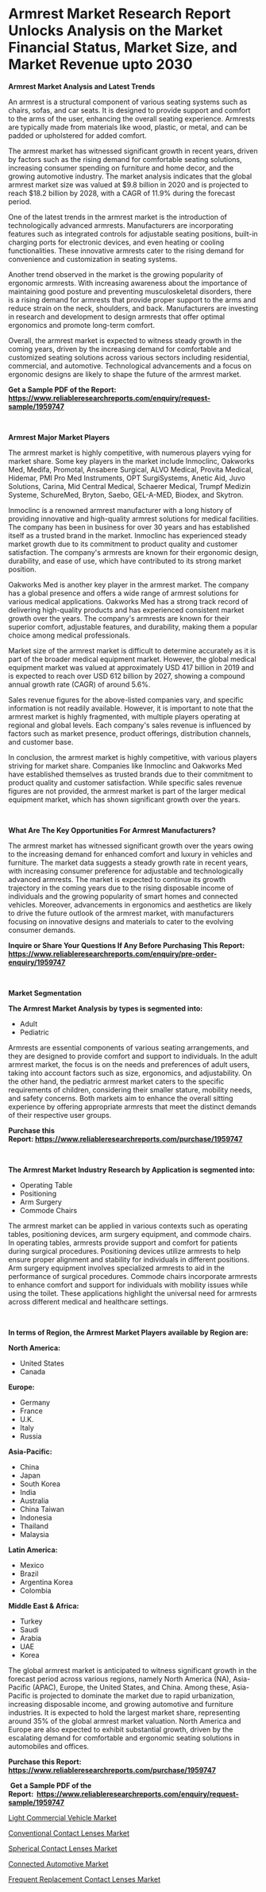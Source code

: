 <p><h1>Armrest Market Research Report Unlocks Analysis on the Market Financial Status, Market Size, and Market Revenue upto 2030</h1></p><p><strong>Armrest Market Analysis and Latest Trends</strong></p>
<p><p>An armrest is a structural component of various seating systems such as chairs, sofas, and car seats. It is designed to provide support and comfort to the arms of the user, enhancing the overall seating experience. Armrests are typically made from materials like wood, plastic, or metal, and can be padded or upholstered for added comfort.</p><p>The armrest market has witnessed significant growth in recent years, driven by factors such as the rising demand for comfortable seating solutions, increasing consumer spending on furniture and home decor, and the growing automotive industry. The market analysis indicates that the global armrest market size was valued at $9.8 billion in 2020 and is projected to reach $18.2 billion by 2028, with a CAGR of 11.9% during the forecast period.</p><p>One of the latest trends in the armrest market is the introduction of technologically advanced armrests. Manufacturers are incorporating features such as integrated controls for adjustable seating positions, built-in charging ports for electronic devices, and even heating or cooling functionalities. These innovative armrests cater to the rising demand for convenience and customization in seating systems.</p><p>Another trend observed in the market is the growing popularity of ergonomic armrests. With increasing awareness about the importance of maintaining good posture and preventing musculoskeletal disorders, there is a rising demand for armrests that provide proper support to the arms and reduce strain on the neck, shoulders, and back. Manufacturers are investing in research and development to design armrests that offer optimal ergonomics and promote long-term comfort.</p><p>Overall, the armrest market is expected to witness steady growth in the coming years, driven by the increasing demand for comfortable and customized seating solutions across various sectors including residential, commercial, and automotive. Technological advancements and a focus on ergonomic designs are likely to shape the future of the armrest market.</p></p>
<p><strong>Get a Sample PDF of the Report:&nbsp; <a href="https://www.reliableresearchreports.com/enquiry/request-sample/1959747">https://www.reliableresearchreports.com/enquiry/request-sample/1959747</a></strong></p>
<p>&nbsp;</p>
<p><strong>Armrest Major Market Players</strong></p>
<p><p>The armrest market is highly competitive, with numerous players vying for market share. Some key players in the market include Inmoclinc, Oakworks Med, Medifa, Promotal, Ansabere Surgical, ALVO Medical, Provita Medical, Hidemar, PMI Pro Med Instruments, OPT SurgiSystems, Anetic Aid, Juvo Solutions, Carina, Mid Central Medical, Schaerer Medical, Trumpf Medizin Systeme, SchureMed, Bryton, Saebo, GEL-A-MED, Biodex, and Skytron.</p><p>Inmoclinc is a renowned armrest manufacturer with a long history of providing innovative and high-quality armrest solutions for medical facilities. The company has been in business for over 30 years and has established itself as a trusted brand in the market. Inmoclinc has experienced steady market growth due to its commitment to product quality and customer satisfaction. The company's armrests are known for their ergonomic design, durability, and ease of use, which have contributed to its strong market position.</p><p>Oakworks Med is another key player in the armrest market. The company has a global presence and offers a wide range of armrest solutions for various medical applications. Oakworks Med has a strong track record of delivering high-quality products and has experienced consistent market growth over the years. The company's armrests are known for their superior comfort, adjustable features, and durability, making them a popular choice among medical professionals.</p><p>Market size of the armrest market is difficult to determine accurately as it is part of the broader medical equipment market. However, the global medical equipment market was valued at approximately USD 417 billion in 2019 and is expected to reach over USD 612 billion by 2027, showing a compound annual growth rate (CAGR) of around 5.6%.</p><p>Sales revenue figures for the above-listed companies vary, and specific information is not readily available. However, it is important to note that the armrest market is highly fragmented, with multiple players operating at regional and global levels. Each company's sales revenue is influenced by factors such as market presence, product offerings, distribution channels, and customer base.</p><p>In conclusion, the armrest market is highly competitive, with various players striving for market share. Companies like Inmoclinc and Oakworks Med have established themselves as trusted brands due to their commitment to product quality and customer satisfaction. While specific sales revenue figures are not provided, the armrest market is part of the larger medical equipment market, which has shown significant growth over the years.</p></p>
<p>&nbsp;</p>
<p><strong>What Are The Key Opportunities For Armrest Manufacturers?</strong></p>
<p><p>The armrest market has witnessed significant growth over the years owing to the increasing demand for enhanced comfort and luxury in vehicles and furniture. The market data suggests a steady growth rate in recent years, with increasing consumer preference for adjustable and technologically advanced armrests. The market is expected to continue its growth trajectory in the coming years due to the rising disposable income of individuals and the growing popularity of smart homes and connected vehicles. Moreover, advancements in ergonomics and aesthetics are likely to drive the future outlook of the armrest market, with manufacturers focusing on innovative designs and materials to cater to the evolving consumer demands.</p></p>
<p><strong>Inquire or Share Your Questions If Any Before Purchasing This Report: <a href="https://www.reliableresearchreports.com/enquiry/pre-order-enquiry/1959747">https://www.reliableresearchreports.com/enquiry/pre-order-enquiry/1959747</a></strong></p>
<p>&nbsp;</p>
<p><strong>Market Segmentation</strong></p>
<p><strong>The Armrest Market Analysis by types is segmented into:</strong></p>
<p><ul><li>Adult</li><li>Pediatric</li></ul></p>
<p><p>Armrests are essential components of various seating arrangements, and they are designed to provide comfort and support to individuals. In the adult armrest market, the focus is on the needs and preferences of adult users, taking into account factors such as size, ergonomics, and adjustability. On the other hand, the pediatric armrest market caters to the specific requirements of children, considering their smaller stature, mobility needs, and safety concerns. Both markets aim to enhance the overall sitting experience by offering appropriate armrests that meet the distinct demands of their respective user groups.</p></p>
<p><strong>Purchase this Report:&nbsp;<a href="https://www.reliableresearchreports.com/purchase/1959747">https://www.reliableresearchreports.com/purchase/1959747</a></strong></p>
<p>&nbsp;</p>
<p><strong>The Armrest Market Industry Research by Application is segmented into:</strong></p>
<p><ul><li>Operating Table</li><li>Positioning</li><li>Arm Surgery</li><li>Commode Chairs</li></ul></p>
<p><p>The armrest market can be applied in various contexts such as operating tables, positioning devices, arm surgery equipment, and commode chairs. In operating tables, armrests provide support and comfort for patients during surgical procedures. Positioning devices utilize armrests to help ensure proper alignment and stability for individuals in different positions. Arm surgery equipment involves specialized armrests to aid in the performance of surgical procedures. Commode chairs incorporate armrests to enhance comfort and support for individuals with mobility issues while using the toilet. These applications highlight the universal need for armrests across different medical and healthcare settings.</p></p>
<p>&nbsp;</p>
<p><strong>In terms of Region, the Armrest Market Players available by Region are:</strong></p>
<p>
    <p> <strong> North America: </strong>
        <ul>
            <li>United States</li>
            <li>Canada</li>
        </ul>
        </p> 
    <p> <strong> Europe: </strong>
        <ul>
            <li>Germany</li>
            <li>France</li>
            <li>U.K.</li>
            <li>Italy</li>
            <li>Russia</li>
        </ul>
        </p> 
    <p> <strong> Asia-Pacific: </strong>
        <ul>
            <li>China</li>
            <li>Japan</li>
            <li>South Korea</li>
            <li>India</li>
            <li>Australia</li>
            <li>China Taiwan</li>
            <li>Indonesia</li>
            <li>Thailand</li>
            <li>Malaysia</li>
        </ul>
        </p> 
    <p> <strong> Latin America: </strong>
        <ul>
            <li>Mexico</li>
            <li>Brazil</li>
            <li>Argentina Korea</li>
            <li>Colombia</li>
        </ul>
        </p> 
    <p> <strong> Middle East & Africa: </strong>
        <ul>
            <li>Turkey</li>
            <li>Saudi</li>
            <li>Arabia</li>
            <li>UAE</li>
            <li>Korea</li>
        </ul>
    </p>
    </p>
<p><p>The global armrest market is anticipated to witness significant growth in the forecast period across various regions, namely North America (NA), Asia-Pacific (APAC), Europe, the United States, and China. Among these, Asia-Pacific is projected to dominate the market due to rapid urbanization, increasing disposable income, and growing automotive and furniture industries. It is expected to hold the largest market share, representing around 35% of the global armrest market valuation. North America and Europe are also expected to exhibit substantial growth, driven by the escalating demand for comfortable and ergonomic seating solutions in automobiles and offices.</p></p>
<p><strong>Purchase this Report: <a href="https://www.reliableresearchreports.com/purchase/1959747">https://www.reliableresearchreports.com/purchase/1959747</a></strong></p>
<p>&nbsp;<strong>Get a Sample PDF of the Report:&nbsp;&nbsp;<a href="https://www.reliableresearchreports.com/enquiry/request-sample/1959747">https://www.reliableresearchreports.com/enquiry/request-sample/1959747</a></strong></p>
<p><strong></strong></p>
<p><p><a href="https://github.com/kuntayevaz/Market-Research-Report-List-1/blob/main/light-commercial-vehicle-market.md">Light Commercial Vehicle Market</a></p><p><a href="https://medium.com/@morgancrist1926/conventional-contact-lenses-market-trends-and-market-analysis-forecasted-for-period-2023-2030-d5427cdd4d21">Conventional Contact Lenses Market</a></p><p><a href="https://medium.com/@piercehoppe2023/spherical-contact-lenses-market-trends-forecast-and-competitive-analysis-to-2030-dff048784c22">Spherical Contact Lenses Market</a></p><p><a href="https://github.com/kipkeeva/Market-Research-Report-List-1/blob/main/connected-automotive-market.md">Connected Automotive Market</a></p><p><a href="https://medium.com/@kaelapaucek/frequent-replacement-contact-lenses-market-insights-into-market-cagr-market-trends-and-growth-ab59979102b9">Frequent Replacement Contact Lenses Market</a></p></p>